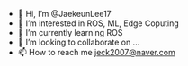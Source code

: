 - 👋 Hi, I’m @JaekeunLee17
- 👀 I’m interested in ROS, ML, Edge Coputing
- 🌱 I’m currently learning ROS
- 💞️ I’m looking to collaborate on ...
- 📫 How to reach me jeck2007@naver.com

<!---
JaekeunLee17/JaekeunLee17 is a ✨ special ✨ repository because its `README.md` (this file) appears on your GitHub profile.
You can click the Preview link to take a look at your changes.
--->
